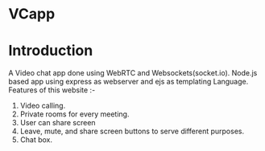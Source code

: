 # VCapp

# Introduction

A Video chat app done using WebRTC and Websockets(socket.io). Node.js based app using express as webserver and ejs as templating Language.
Features of this website :-
1. Video calling.
2. Private rooms for every meeting.
3. User can share screen
4. Leave, mute, and share screen buttons to serve different purposes.
5. Chat box.

